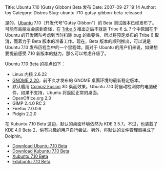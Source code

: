 Title: Ubuntu 7.10 (Gutsy Gibbon) Beta 发布
Date: 2007-09-27 19:14
Author: toy
Category: Distros
Slug: ubuntu-710-gutsy-gibbon-beta-released

是的，[Ubuntu](http://www.ubuntu.com/) 7.10（开发代号“Gutsy Gibbon”）的
Beta 测试版本已经发布了。可能有些朋友会感到奇怪，在 [Tribe
5](http://linuxtoy.org/archives/ubuntu-710-tribe-5-released.html)
推出之后不就是 Tribe 6 么？个中原因在于 Ubuntu 的开发团队考虑到当时扫除
bug 的重要性，所以将预定发布的 Tribe 6 取消，而着力于 Beta
版本的准备工作。现在，Beta 版本的顺利推出，可以说是 Ubuntu 7.10
发布历程当中的一个里程碑。而对于 Ubuntu 的用户们来说，如果想要提前感受
7.10 新版本的魅力，那么可以考虑升级了。

Ubuntu 7.10 Beta 的亮点如下：

-   Linux 内核 2.6.22
-   [GNOME
    2.20](http://linuxtoy.org/archives/gnome-220-released.html)，前不久才发布的
    GNOME 桌面环境的最新稳定版本。
-   默认启用 [Compiz
    Fusion](http://linuxtoy.org/archives/compiz-fusion.html) 3D
    桌面效果。Ubuntu 7.10 将自动检测你的电脑硬件，如果不支持，Ubuntu
    将返回正常的桌面。
-   OpenOffice.org 2.3
-   GIMP 2.4.0 RC 2
-   Firefox 2.0.0.6
-   Pidgin 2.2.0

在 Kubuntu 7.10 Beta 这边，默认的桌面环境依然为 KDE
3.5.7。不过，也装载了 KDE 4.0 Beta
2，供有兴趣的用户自行尝试。另外，将默认的文件管理器换成了 Dolphin。

- [Download Ubuntu 7.10
Beta](http://releases.ubuntu.com/releases/7.10/)  
- [Download Kubuntu 7.10
Beta](http://releases.ubuntu.com/releases/kubuntu/7.10/)  
- [Xubuntu 7.10
Beta](http://cdimage.ubuntu.com/xubuntu/releases/7.10/beta/)  
- [Edubuntu 7.10
Beta](http://releases.ubuntu.com/releases/edubuntu/7.10/)
